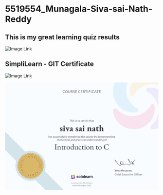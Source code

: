 # 5519554_Munagala-Siva-sai-Nath-Reddy

## This is my great learning quiz results ##

![Image Link](https://github.com/avis123098/5519554_Munagala-Siva-sai-Nath-Reddy/blob/main/SDLC/Screenshot%202025-07-19%20at%203.36.15%E2%80%AFPM.png)



## SimpliLearn - GIT Certificate 

![Image Link](https://github.com/avis123098/5519554_Munagala-Siva-sai-Nath-Reddy/blob/main/Git-GIthub/Screenshot%202025-07-23%20at%209.39.26%E2%80%AFPM.png)

![Image Link](https://github.com/avis123098/5519554_Munagala-Siva-sai-Nath-Reddy/blob/main/C%20Programming%20/introduction%20to%20c.jpg)